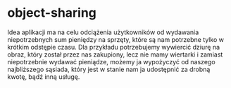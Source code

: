 # object-sharing
Idea aplikacji ma na celu odciążenia użytkowników od wydawania niepotrzebnych sum pieniędzy na sprzęty, które są nam potrzebne tylko w krótkim odstępie czasu. Dla przykładu potrzebujemy wywiercić dziurę na obraz, który został przez nas zakupiony, lecz nie mamy wiertarki i zamiast niepotrzebnie wydawać pieniądze, możemy ja wypożyczyć od naszego najbliższego sąsiada, który jest w stanie nam ja udostępnić za drobną kwotę, bądź inną usługę.
